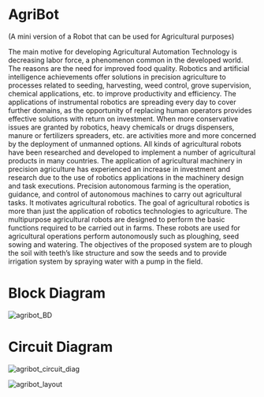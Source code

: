 # AgriBot
(A mini version of a Robot that can be used for Agricultural purposes)

The main motive for developing Agricultural Automation Technology is decreasing labor force, a phenomenon common in the developed world. The reasons are the need for improved food quality. Robotics and artificial intelligence achievements offer solutions in precision agriculture to processes related to seeding, harvesting, weed control, grove supervision, chemical applications, etc. to improve productivity and efficiency. The applications of instrumental robotics are spreading every day to cover further domains, as the opportunity of replacing human operators provides effective solutions with return on investment. When more conservative issues are granted by robotics, heavy chemicals or drugs dispensers, manure or fertilizers spreaders, etc. are activities more and more concerned by the deployment of unmanned options. All kinds of agricultural robots have been researched and developed to implement a number of agricultural products in many countries. The application of agricultural machinery in precision agriculture has experienced an increase in investment and research due to the use of robotics applications in the machinery design and task executions. Precision autonomous farming is the operation, guidance, and control of autonomous machines to carry out agricultural tasks. It motivates agricultural robotics. The goal of agricultural robotics is more than just the application of robotics technologies to agriculture. The multipurpose agricultural robots are designed to perform the basic functions required to be carried out in farms. These robots are used for agricultural operations perform autonomously such as ploughing, seed sowing and watering. The objectives of the proposed system are to plough the soil with teeth’s like structure and sow the seeds and to provide irrigation system by spraying water with a pump in the field.
# Block Diagram
![agribot_BD](https://user-images.githubusercontent.com/92203124/136871900-1372d3ab-60f7-46f2-8b9d-7372f04bded1.PNG)
# Circuit Diagram
![agribot_circuit_diag](https://user-images.githubusercontent.com/92203124/136871912-ffbd1fc2-234f-49a9-a36c-9ffd43cc2a19.PNG)

![agribot_layout](https://user-images.githubusercontent.com/92203124/136871930-3e1b5c42-f703-48d4-9461-759406890b4b.PNG)


